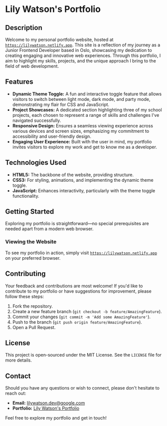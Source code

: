 # Lily Watson's Portfolio

## Description

Welcome to my personal portfolio website, hosted at [`https://lilywatson.netlify.app`](https://lilywatson.netlify.app). This site is a reflection of my journey as a Junior Frontend Developer based in Oslo, showcasing my dedication to creating engaging and innovative web experiences. Through this portfolio, I aim to highlight my skills, projects, and the unique approach I bring to the field of web development.

## Features

- **Dynamic Theme Toggle:** A fun and interactive toggle feature that allows visitors to switch between light mode, dark mode, and party mode, demonstrating my flair for CSS and JavaScript.
- **Project Showcases:** A dedicated section highlighting three of my school projects, each chosen to represent a range of skills and challenges I've navigated successfully.
- **Responsive Design:** Ensures a seamless viewing experience across various devices and screen sizes, emphasizing my commitment to accessibility and user-friendly design.
- **Engaging User Experience:** Built with the user in mind, my portfolio invites visitors to explore my work and get to know me as a developer.

## Technologies Used

- **HTML5:** The backbone of the website, providing structure.
- **CSS3:** For styling, animations, and implementing the dynamic theme toggle.
- **JavaScript:** Enhances interactivity, particularly with the theme toggle functionality.
  
## Getting Started

Exploring my portfolio is straightforward—no special prerequisites are needed apart from a modern web browser.

### Viewing the Website

To see my portfolio in action, simply visit [`https://lilywatson.netlify.app`](https://lilywatson.netlify.app) on your preferred browser.

## Contributing

Your feedback and contributions are most welcome! If you'd like to contribute to my portfolio or have suggestions for improvement, please follow these steps:

1. Fork the repository.
2. Create a new feature branch (`git checkout -b feature/AmazingFeature`).
3. Commit your changes (`git commit -m 'Add some AmazingFeature'`).
4. Push to the branch (`git push origin feature/AmazingFeature`).
5. Open a Pull Request.

## License

This project is open-sourced under the MIT License. See the `LICENSE` file for more details.

## Contact

Should you have any questions or wish to connect, please don't hesitate to reach out:

- **Email:** [lilywatson.dev@google.com](mailto:lilywatson.dev@google.com)
- **Portfolio:** [Lily Watson's Portfolio](https://lilywatson.netlify.app)

Feel free to explore my portfolio and get in touch!

